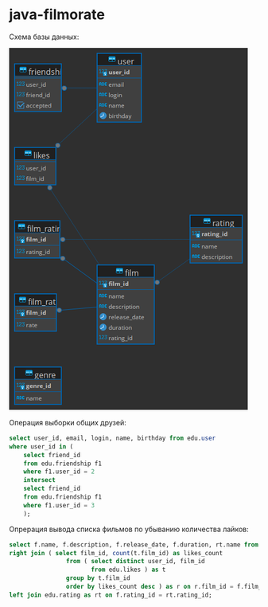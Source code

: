 # java-filmorate

Схема базы данных:

![](https://github.com/kkn365/java-filmorate/blob/main/practicum%20-%20edu.png)

Операция выборки общих друзей:
```sql
select user_id, email, login, name, birthday from edu.user  
where user_id in ( 
	select friend_id 
	from edu.friendship f1
	where f1.user_id = 2
	intersect 
	select friend_id 
	from edu.friendship f1
	where f1.user_id = 3
	);
```

Опрерация вывода списка фильмов по убыванию количества лайков:
```sql
select f.name, f.description, f.release_date, f.duration, rt.name from edu.film f 
right join ( select film_id, count(t.film_id) as likes_count
				from ( select distinct user_id, film_id 
				       from edu.likes ) as t
				group by t.film_id
				order by likes_count desc ) as r on r.film_id = f.film_id
left join edu.rating as rt on f.rating_id = rt.rating_id;
```
